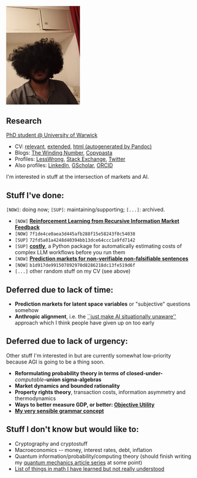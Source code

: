 <img src="face.jpg" width="200">

## Research

[PhD student @ University of Warwick](https://warwick.ac.uk/fac/sci/dcs/people/u2251609/)
* CV: [relevant](cv/relevant.pdf), [extended](cv/extended.pdf), [html (autogenerated by Pandoc)](cv/relevant.html)
* Blogs: [The Winding Number](https://thewindingnumber.blogspot.com), [Copypasta](https://copypasta.substack.com/)
* Profiles: [LessWrong](https://www.lesswrong.com/users/abhimanyu-pallavi-sudhir), [Stack Exchange](https://math.stackexchange.com/users/78451/abhimanyu-pallavi-sudhir), [Twitter](https://twitter.com/abhimanyupasu)
* Also profiles: [LinkedIn](https://www.linkedin.com/in/abhimanyu-pallavi-sudhir/), [GScholar](https://scholar.google.com/citations?user=lb38BjYAAAAJ&hl=en), [ORCID](https://orcid.org/0000-0002-2506-0515)

I'm interested in stuff at the intersection of markets and AI.

## Stuff I've done:

`[NOW]`: doing now; `[SUP]`: maintaining/supporting; `[...]`: archived. 

- `[NOW]` **[Reinforcement Learning from Recursive Information Market Feedback](https://www.lesswrong.com/posts/Y79tkWhvHi8GgLN2q/reinforcement-learning-from-information-bazaar-feedback-and)**
- `[NOW]` `7f1de4ce0aea3d445afb288f15e58243f0c54038`
- `[SUP]` `72fd5a01a4248d40394bb13dce64ccc1a9fd7142`
- `[SUP]` **[costly](https://github.com/abhimanyupallavisudhir/costly)**, a Python package for automatically estimating costs of complex LLM workflows before you run them
- `[NOW]` **[Prediction markets for non-verifiable non-falsifiable sentences](https://arxiv.org/abs/2402.14021)**
- `[NOW]` `b1d917de991507892970d8286218dc13fe519d6f`
- `[...]` other random stuff on my CV (see above)

## Deferred due to lack of time:

- **Prediction markets for latent space variables** or "subjective" questions somehow
- **Anthropic alignment**, i.e. the [``just make AI situationally unaware''](https://www.lesswrong.com/posts/8gH4Biog63uxMw3qW/ways-to-think-about-alignment#B__Utility___Reward_) approach which I think people have given up on too early

## Deferred due to lack of urgency:

Other stuff I'm interested in but are currently somewhat low-priority because AGI is going to be a thing soon.

- **Reformulating probability theory in terms of closed-under-***_computable_***-union sigma-algebras**
- **Market dynamics and bounded rationality**
- **Property rights theory**, transaction costs, information asymmetry and thermodynamics
- **Ways to better measure GDP, or better: [Objective Utility](legacy_writing/drafts/objective_utility/main.pdf)**
- **[My very sensible grammar concept](https://github.com/abhimanyupallavisudhir/Docs-timepass_public/blob/master/grammar.md)**

## Stuff I don't know but would like to:

- Cryptography and cryptostuff
- Macroeconomics -- money, interest rates, debt, inflation
- Quantum information/probability/computing theory (should finish writing my [quantum mechanics article series](https://thewindingnumber.blogspot.com/p/quantum-mechanics.html) at some point)
- [List of things in math I have learned but not really understood](https://thewindingnumber.blogspot.com/2024/10/why-is-pythagoras-theorem-true-anyway.html)
